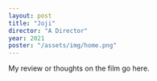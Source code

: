 ```yaml
---
layout: post
title: "Joji"
director: "A Director"
year: 2021
poster: "/assets/img/home.png"
---
```


My review or thoughts on the film go here.
